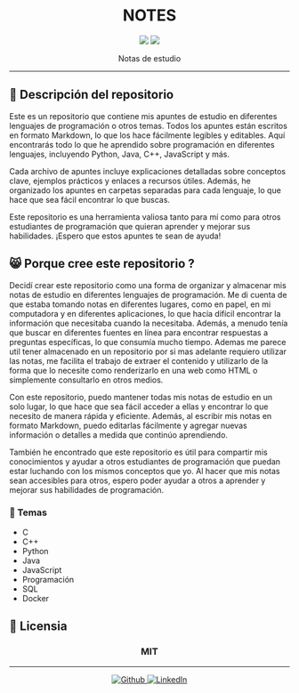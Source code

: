 <h1 align="center">NOTES</h1>

<p align="center" >
<img src="https://img.shields.io/github/last-commit/EddyBel/NOTES?color=%23AED6F1&style=for-the-badge" />
<img src="https://img.shields.io/github/license/EddyBel/NOTES?color=%23EAECEE&style=for-the-badge" />
</p>

<p align="center">Notas de estudio</p>

---

## 📝 Descripción del repositorio

Este es un repositorio que contiene mis apuntes de estudio en diferentes lenguajes de programación o otros temas. Todos los apuntes están escritos en formato Markdown, lo que los hace fácilmente legibles y editables. Aquí encontrarás todo lo que he aprendido sobre programación en diferentes lenguajes, incluyendo Python, Java, C++, JavaScript y más.

Cada archivo de apuntes incluye explicaciones detalladas sobre conceptos clave, ejemplos prácticos y enlaces a recursos útiles. Además, he organizado los apuntes en carpetas separadas para cada lenguaje, lo que hace que sea fácil encontrar lo que buscas.

Este repositorio es una herramienta valiosa tanto para mí como para otros estudiantes de programación que quieran aprender y mejorar sus habilidades. ¡Espero que estos apuntes te sean de ayuda!

## 😸 Porque cree este repositorio ?

Decidí crear este repositorio como una forma de organizar y almacenar mis notas de estudio en diferentes lenguajes de programación. Me di cuenta de que estaba tomando notas en diferentes lugares, como en papel, en mi computadora y en diferentes aplicaciones, lo que hacía difícil encontrar la información que necesitaba cuando la necesitaba. Además, a menudo tenía que buscar en diferentes fuentes en línea para encontrar respuestas a preguntas específicas, lo que consumía mucho tiempo. Ademas me parece util tener almacenado en un repositorio por si mas adelante requiero utilizar las notas, me facilita el trabajo de extraer el contenido y utilizarlo de la forma que lo necesite como renderizarlo en una web como HTML o simplemente consultarlo en otros medios.

Con este repositorio, puedo mantener todas mis notas de estudio en un solo lugar, lo que hace que sea fácil acceder a ellas y encontrar lo que necesito de manera rápida y eficiente. Además, al escribir mis notas en formato Markdown, puedo editarlas fácilmente y agregar nuevas información o detalles a medida que continúo aprendiendo.

También he encontrado que este repositorio es útil para compartir mis conocimientos y ayudar a otros estudiantes de programación que puedan estar luchando con los mismos conceptos que yo. Al hacer que mis notas sean accesibles para otros, espero poder ayudar a otros a aprender y mejorar sus habilidades de programación.

### 🧪 Temas

- C
- C++
- Python
- Java
- JavaScript
- Programación
- SQL
- Docker

## 📄 Licensia

<h3 align="center">MIT</h3>

---

<p align="center">
  <a href="https://github.com/EddyBel" target="_blank">
    <img alt="Github" src="https://img.shields.io/badge/GitHub-%2312100E.svg?&style=for-the-badge&logo=Github&logoColor=white" />
  </a> 
  <a href="https://www.linkedin.com/in/eduardo-rangel-eddybel/" target="_blank">
    <img alt="LinkedIn" src="https://img.shields.io/badge/linkedin-%230077B5.svg?&style=for-the-badge&logo=linkedin&logoColor=white" />
  </a> 
</p>
